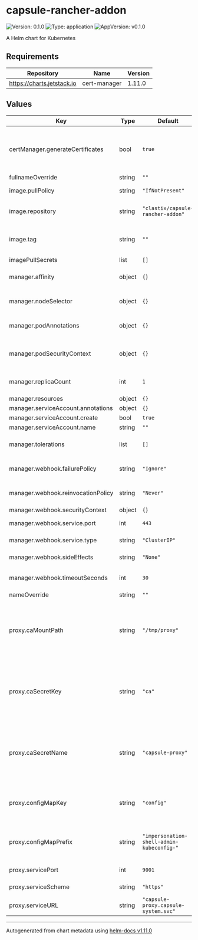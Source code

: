 # capsule-rancher-addon

![Version: 0.1.0](https://img.shields.io/badge/Version-0.1.0-informational?style=flat-square) ![Type: application](https://img.shields.io/badge/Type-application-informational?style=flat-square) ![AppVersion: v0.1.0](https://img.shields.io/badge/AppVersion-v0.1.0-informational?style=flat-square)

A Helm chart for Kubernetes

## Requirements

| Repository | Name | Version |
|------------|------|---------|
| https://charts.jetstack.io | cert-manager | 1.11.0 |

## Values

| Key | Type | Default | Description |
|-----|------|---------|-------------|
| certManager.generateCertificates | bool | `true` | Specifies whether webhook certificates should be generated using cert-manager |
| fullnameOverride | string | `""` |  |
| image.pullPolicy | string | `"IfNotPresent"` | Set the image pull policy. |
| image.repository | string | `"clastix/capsule-rancher-addon"` | Set the image repository of the capsule. |
| image.tag | string | `""` | Overrides the image tag whose default is the chart appVersion. |
| imagePullSecrets | list | `[]` |  |
| manager.affinity | object | `{}` | The affinity to be applied to the manager pod. |
| manager.nodeSelector | object | `{}` | The nodeSelector to be applied to the manager pod. |
| manager.podAnnotations | object | `{}` | The annotations to be applied to the manager pod. |
| manager.podSecurityContext | object | `{}` | The security context to be applied to the manager pod. |
| manager.replicaCount | int | `1` | The number of replicas of the manager. |
| manager.resources | object | `{}` |  |
| manager.serviceAccount.annotations | object | `{}` |  |
| manager.serviceAccount.create | bool | `true` |  |
| manager.serviceAccount.name | string | `""` |  |
| manager.tolerations | list | `[]` | The tolerations to be applied to the manager pod. |
| manager.webhook.failurePolicy | string | `"Ignore"` | The mutating webhook failurePolicy |
| manager.webhook.reinvocationPolicy | string | `"Never"` | ReinvocationPolicy of the mutating webhook |
| manager.webhook.securityContext | object | `{}` |  |
| manager.webhook.service.port | int | `443` | The webhook service port |
| manager.webhook.service.type | string | `"ClusterIP"` | The webhook service type |
| manager.webhook.sideEffects | string | `"None"` | SideEffects of the mutating webhook |
| manager.webhook.timeoutSeconds | int | `30` | Timeout in seconds for the mutating webhook |
| nameOverride | string | `""` |  |
| proxy.caMountPath | string | `"/tmp/proxy"` | The path in the webhook container to the certificate file of the Certificate Authority that signed the proxy certificate. |
| proxy.caSecretKey | string | `"ca"` | The key in the secret that contains the certificate file of the Certificate Authority that signed the proxy certificate. |
| proxy.caSecretName | string | `"capsule-proxy"` | The name of the secret that contains the certificate file of the Certificate Authority that signed the proxy certificate. |
| proxy.configMapKey | string | `"config"` | The key in the ConfigMap that contains the kubeconfig for the proxy. |
| proxy.configMapPrefix | string | `"impersonation-shell-admin-kubeconfig-"` | The name prefix of the ConfigMap that contains the kubeconfig for the proxy. |
| proxy.servicePort | int | `9001` | The port of the proxy Service. |
| proxy.serviceScheme | string | `"https"` | The scheme of the proxy Service. |
| proxy.serviceURL | string | `"capsule-proxy.capsule-system.svc"` | The URL of the proxy Service. |

----------------------------------------------
Autogenerated from chart metadata using [helm-docs v1.11.0](https://github.com/norwoodj/helm-docs/releases/v1.11.0)
